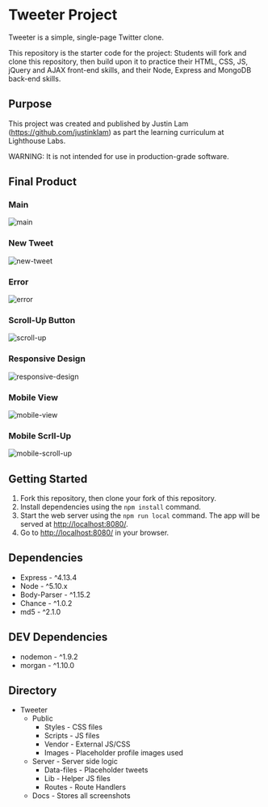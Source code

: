 # Tweeter Project

Tweeter is a simple, single-page Twitter clone.

This repository is the starter code for the project: Students will fork and clone this repository, then build upon it to practice their HTML, CSS, JS, jQuery and AJAX front-end skills, and their Node, Express and MongoDB back-end skills.

## Purpose
This project was created and published by Justin Lam (https://github.com/justinklam) as part the learning curriculum at Lighthouse Labs.

WARNING: It is not intended for use in production-grade software.

## Final Product

### Main
![main](https://raw.githubusercontent.com/justinklam/tweeter/master/docs/main.png)
### New Tweet
![new-tweet](https://raw.githubusercontent.com/justinklam/tweeter/master/docs/new-tweet-area.png)
### Error
![error](https://raw.githubusercontent.com/justinklam/tweeter/master/docs/error.png)
### Scroll-Up Button
![scroll-up](https://raw.githubusercontent.com/justinklam/tweeter/master/docs/scroll-up.png)
### Responsive Design
![responsive-design](https://raw.githubusercontent.com/justinklam/tweeter/master/docs/responsive-design.png)
### Mobile View
![mobile-view](https://github.com/justinklam/tweeter/blob/master/docs/mobile-view-update.png)
### Mobile Scrll-Up
![mobile-scroll-up](https://raw.githubusercontent.com/justinklam/tweeter/master/docs/mobile-scroll-up.png)

## Getting Started

1. Fork this repository, then clone your fork of this repository.
2. Install dependencies using the `npm install` command.
3. Start the web server using the `npm run local` command. The app will be served at <http://localhost:8080/>.
4. Go to <http://localhost:8080/> in your browser.

## Dependencies

- Express - ^4.13.4
- Node - ^5.10.x
- Body-Parser - ^1.15.2
- Chance - ^1.0.2
- md5 - ^2.1.0

## DEV Dependencies
- nodemon - ^1.9.2
- morgan - ^1.10.0

## Directory
- Tweeter
  - Public
    - Styles - CSS files
    - Scripts - JS files
    - Vendor - External JS/CSS
    - Images - Placeholder profile images used
  - Server - Server side logic
    - Data-files - Placeholder tweets
    - Lib - Helper JS files
    - Routes - Route Handlers
  - Docs - Stores all screenshots
